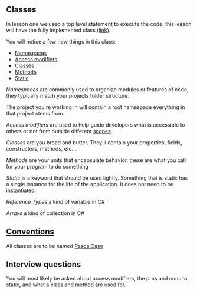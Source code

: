 ## Classes
In lesson one we used a top level statement to execute the code, this lesson will have the fully implemented class [(link)](https://learn.microsoft.com/en-us/dotnet/csharp/fundamentals/program-structure/main-command-line). 

You will notice a few new things in this class:
* [Namespaces](https://learn.microsoft.com/en-us/dotnet/csharp/fundamentals/types/namespaces)
* [Access modifiers](https://learn.microsoft.com/en-us/dotnet/csharp/language-reference/keywords/access-modifiers)
* [Classes](https://learn.microsoft.com/en-us/dotnet/csharp/fundamentals/types/classes)
* [Methods](https://learn.microsoft.com/en-us/dotnet/csharp/programming-guide/classes-and-structs/methods)
* [Static](https://learn.microsoft.com/en-us/dotnet/csharp/language-reference/keywords/static)

*Namespaces* are commonly used to organize modules or features of code, they typically match your projects folder structure. 

The project you're working in will contain a root namespace everything in that project stems from.  

*Access modifiers* are used to help guide developers what is accessible to others or not from outside different [scopes](https://learn.microsoft.com/en-us/dotnet/csharp/programming-guide/classes-and-structs/access-modifiers#summary-table).

*Classes* are you bread and butter. They'll contain your properties, fields, constructors, methods, etc...  

*Methods* are your units that encapsulate behavior, these are what you call for your program to do something  

*Static* is a keyword that should be used lightly. Something that is static has a single instance for the life of the application. It does not need to be instantiated.  

*Reference Types* a kind of variable in C#

*Arrays* a kind of collection in C#

## [Conventions](https://learn.microsoft.com/en-us/dotnet/csharp/fundamentals/coding-style/identifier-names)
All classes are to be named [PascalCase](https://learn.microsoft.com/en-us/dotnet/csharp/fundamentals/coding-style/identifier-names#pascal-case)

## Interview questions
You will most likely be asked about access modifiers, the pros and cons to static, and what a class and method are used for.

